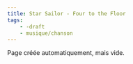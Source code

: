 ```yaml
---
title: Star Sailor - Four to the Floor
tags:
    - -draft
    - musique/chanson
---
```


Page créée automatiquement, mais vide.
